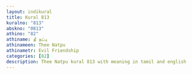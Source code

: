 ```yaml
---
layout: indikural
title: Kural 813
kuralno: "813"
abskno: "0813"
athino: "82"
athiname: தீ நட்பு
athinameen: Thee Natpu
athinametr: Evil Friendship
categories: [82]
description: Thee Natpu kural 813 with meaning in tamil and english 
---
```


